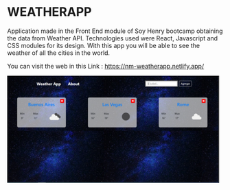 

# WEATHERAPP 

  Application made in the Front End module of Soy Henry bootcamp obtaining
  the data from Weather API. Technologies used were React, Javascript and
  CSS modules for its design. With this app you will be able to see the weather of all
  the cities in the world.

 You can visit the web in this Link : https://nm-weatherapp.netlify.app/

<p align="left">
  <img height="250" src="./weatherApp.png" />
</p>



